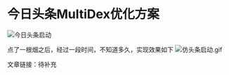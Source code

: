 # 今日头条MultiDex优化方案

![今日头条启动](https://upload-images.jianshu.io/upload_images/11562793-6cbdec57b3cf7907.jpg?imageMogr2/auto-orient/strip%7CimageView2/2/w/1240)


点了一根烟之后，经过一段时间，不知道多久，实现效果如下
![仿头条启动.gif](https://upload-images.jianshu.io/upload_images/11562793-451557f2ac97d2ae.gif?imageMogr2/auto-orient/strip)

文章链接：待补充
